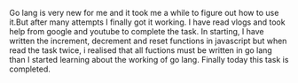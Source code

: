 Go lang is very new for me and it took me a while to figure out how to use it.But after many attempts I finally got it working. I have read vlogs and took help from google and youtube to complete the task. In starting, I have written the increment, decrement and reset functions in javascript but when read the task twice, i realised that all fuctions must be written in go lang than I started learning about the working of go lang. Finally today this task is completed. 